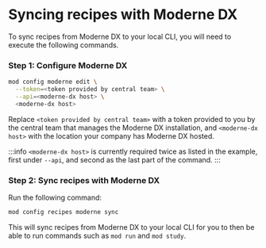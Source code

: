 # Syncing recipes with Moderne DX

To sync recipes from Moderne DX to your local CLI, you will need to execute the following commands.

### Step 1: Configure Moderne DX

```bash
mod config moderne edit \
  --token=<token provided by central team> \
  --api=<moderne-dx host> \
  <moderne-dx host>
```

Replace `<token provided by central team>` with a token provided to you by the central team that manages the Moderne DX installation, and `<moderne-dx host>` with the location your company has Moderne DX hosted.

:::info
`<moderne-dx host>` is currently required twice as listed in the example, first under `--api`, and second as the last part of the command.
:::

### Step 2: Sync recipes with Moderne DX

Run the following command:

```bash
mod config recipes moderne sync
```

This will sync recipes from Moderne DX to your local CLI for you to then be able to run commands such as `mod run` and `mod study`.
